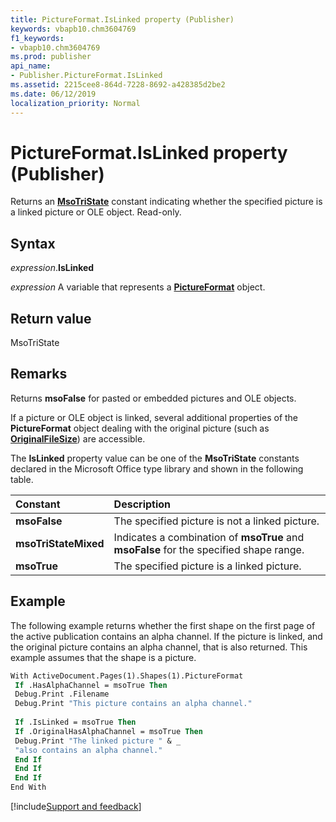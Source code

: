 ```yaml
---
title: PictureFormat.IsLinked property (Publisher)
keywords: vbapb10.chm3604769
f1_keywords:
- vbapb10.chm3604769
ms.prod: publisher
api_name:
- Publisher.PictureFormat.IsLinked
ms.assetid: 2215cee8-864d-7228-8692-a428385d2be2
ms.date: 06/12/2019
localization_priority: Normal
---
```



# PictureFormat.IsLinked property (Publisher)

Returns an **[MsoTriState](office.msotristate.md)** constant indicating whether the specified picture is a linked picture or OLE object. Read-only.


## Syntax

_expression_.**IsLinked**

_expression_ A variable that represents a **[PictureFormat](Publisher.PictureFormat.md)** object.


## Return value

MsoTriState


## Remarks

Returns **msoFalse** for pasted or embedded pictures and OLE objects.

If a picture or OLE object is linked, several additional properties of the **PictureFormat** object dealing with the original picture (such as **[OriginalFileSize](Publisher.PictureFormat.OriginalFileSize.md)**) are accessible.

The **IsLinked** property value can be one of the **MsoTriState** constants declared in the Microsoft Office type library and shown in the following table.

|Constant|Description|
|:-----|:-----|
| **msoFalse**|The specified picture is not a linked picture.|
| **msoTriStateMixed**|Indicates a combination of **msoTrue** and **msoFalse** for the specified shape range.|
| **msoTrue**|The specified picture is a linked picture.|

## Example

The following example returns whether the first shape on the first page of the active publication contains an alpha channel. If the picture is linked, and the original picture contains an alpha channel, that is also returned. This example assumes that the shape is a picture.

```vb
With ActiveDocument.Pages(1).Shapes(1).PictureFormat 
 If .HasAlphaChannel = msoTrue Then 
 Debug.Print .Filename 
 Debug.Print "This picture contains an alpha channel." 
 
 If .IsLinked = msoTrue Then 
 If .OriginalHasAlphaChannel = msoTrue Then 
 Debug.Print "The linked picture " & _ 
 "also contains an alpha channel." 
 End If 
 End If 
 End If 
End With 

```

[!include[Support and feedback](~/includes/feedback-boilerplate.md)]